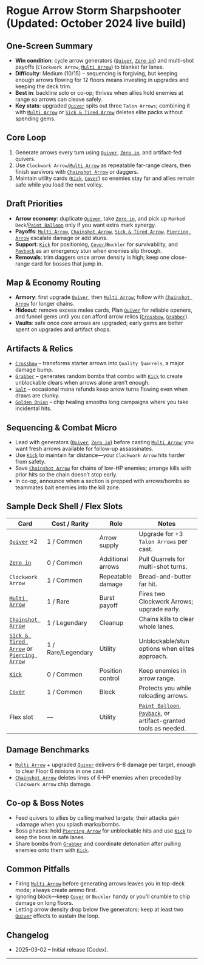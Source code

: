 # Rogue Arrow Storm Sharpshooter (Updated: October 2024 live build)

## One-Screen Summary
- **Win condition**: cycle arrow generators ([`Quiver`][card-quiver], [`Zero in`][card-zero-in]) and multi-shot payoffs (`Clockwork Arrow`, [`Multi Arrow`][card-multi-arrow]) to blanket far lanes.
- **Difficulty**: Medium (10/15) – sequencing is forgiving, but keeping enough arrows flowing for 12 floors means investing in upgrades and keeping the deck trim.
- **Best in**: backline solo or co-op; thrives when allies hold enemies at range so arrows can cleave safely.
- **Key stats**: upgraded [`Quiver`][card-quiver] spits out three `Talon Arrows`; combining it with [`Multi Arrow`][card-multi-arrow] or [`Sick & Tired Arrow`][card-sick-tired-arrow] deletes elite packs without spending gems.

## Core Loop
1. Generate arrows every turn using [`Quiver`][card-quiver], [`Zero in`][card-zero-in], and artifact-fed quivers.
2. Use `Clockwork Arrow`/[`Multi Arrow`][card-multi-arrow] as repeatable far-range clears, then finish survivors with [`Chainshot Arrow`][card-chainshot-arrow] or daggers.
3. Maintain utility cards ([`Kick`][card-kick], [`Cover`][card-cover]) so enemies stay far and allies remain safe while you load the next volley.

## Draft Priorities
- **Arrow economy**: duplicate [`Quiver`][card-quiver], take [`Zero in`][card-zero-in], and pick up `Marked Deck`/[`Paint Balloon`][card-paint-balloon] only if you want extra mark synergy.
- **Payoffs**: [`Multi Arrow`][card-multi-arrow], [`Chainshot Arrow`][card-chainshot-arrow], [`Sick & Tired Arrow`][card-sick-tired-arrow], [`Piercing Arrow`][card-piercing-arrow] escalate damage or add stuns.
- **Support**: [`Kick`][card-kick] for positioning, [`Cover`][card-cover]/`Buckler` for survivability, and [`Payback`][card-payback] as an emergency stun when enemies slip through.
- **Removals**: trim daggers once arrow density is high; keep one close-range card for bosses that jump in.

## Map & Economy Routing
- **Armory**: first upgrade [`Quiver`][card-quiver], then [`Multi Arrow`][card-multi-arrow]; follow with [`Chainshot Arrow`][card-chainshot-arrow] for longer chains.
- **Hideout**: remove excess melee cards, Plan [`Quiver`][card-quiver] for reliable openers, and funnel gems until you can afford arrow relics ([`Crossbow`][card-crossbow], [`Grabber`][card-grabber]).
- **Vaults**: safe once core arrows are upgraded; early gems are better spent on upgrades and artifact shops.

## Artifacts & Relics
- [`Crossbow`][card-crossbow] – transforms starter arrows into `Quality Quarrels`, a major damage bump.
- [`Grabber`][card-grabber] – generates random bombs that combo with [`Kick`][card-kick] to create unblockable clears when arrows alone aren’t enough.
- [`Salt`][card-salt] – occasional mana refunds keep arrow turns flowing even when draws are clunky.
- [`Golden Onion`][card-golden-onion] – chip healing smooths long campaigns where you take incidental hits.

## Sequencing & Combat Micro
- Lead with generators ([`Quiver`][card-quiver], [`Zero in`][card-zero-in]) before casting [`Multi Arrow`][card-multi-arrow]; you want fresh arrows available for follow-up assassinates.
- Use [`Kick`][card-kick] to maintain far distance—your `Clockwork Arrow` hits harder from safety.
- Save [`Chainshot Arrow`][card-chainshot-arrow] for chains of low-HP enemies; arrange kills with prior hits so the chain doesn’t stop early.
- In co-op, announce when a section is prepped with arrows/bombs so teammates bait enemies into the kill zone.

## Sample Deck Shell / Flex Slots
| Card | Cost / Rarity | Role | Notes |
| --- | --- | --- | --- |
| [`Quiver`][card-quiver] ×2 | 1 / Common | Arrow supply | Upgrade for +3 `Talon Arrows` per cast. |
| [`Zero in`][card-zero-in] | 0 / Common | Additional arrows | Pull Quarrels for multi-shot turns. |
| `Clockwork Arrow` | 1 / Common | Repeatable damage | Bread-and-butter far hit. |
| [`Multi Arrow`][card-multi-arrow] | 1 / Rare | Burst payoff | Fires two Clockwork Arrows; upgrade early. |
| [`Chainshot Arrow`][card-chainshot-arrow] | 1 / Legendary | Cleanup | Chains kills to clear whole lanes. |
| [`Sick & Tired Arrow`][card-sick-tired-arrow] or [`Piercing Arrow`][card-piercing-arrow] | 1 / Rare/Legendary | Utility | Unblockable/stun options when elites approach. |
| [`Kick`][card-kick] | 0 / Common | Position control | Keep enemies in arrow range. |
| [`Cover`][card-cover] | 1 / Common | Block | Protects you while reloading arrows. |
| Flex slot | — | Utility | [`Paint Balloon`][card-paint-balloon], [`Payback`][card-payback], or artifact-granted tools as needed. |

## Damage Benchmarks
- [`Multi Arrow`][card-multi-arrow] + upgraded [`Quiver`][card-quiver] delivers 6–8 damage per target, enough to clear Floor 6 minions in one cast.
- [`Chainshot Arrow`][card-chainshot-arrow] deletes lines of 6-HP enemies when preceded by `Clockwork Arrow` chip damage.

## Co-op & Boss Notes
- Feed quivers to allies by calling marked targets; their attacks gain +damage when you splash marks/bombs.
- Boss phases: hold [`Piercing Arrow`][card-piercing-arrow] for unblockable hits and use [`Kick`][card-kick] to keep the boss in safe lanes.
- Share bombs from [`Grabber`][card-grabber] and coordinate detonation after pulling enemies onto them with [`Kick`][card-kick].

## Common Pitfalls
- Firing [`Multi Arrow`][card-multi-arrow] before generating arrows leaves you in top-deck mode; always create ammo first.
- Ignoring block—keep [`Cover`][card-cover] or `Buckler` handy or you’ll crumble to chip damage on long floors.
- Letting arrow density drop below five generators; keep at least two [`Quiver`][card-quiver] effects to sustain the loop.

## Changelog
- 2025-03-02 – Initial release (Codex).

---

[card-quiver]: https://hellcard.fandom.com/wiki/Quiver "Quiver | Hellcard Wiki"
[card-zero-in]: https://hellcard.fandom.com/wiki/Zero_in "Zero in | Hellcard Wiki"
[card-multi-arrow]: https://hellcard.fandom.com/wiki/Multi_Arrow "Multi Arrow | Hellcard Wiki"
[card-chainshot-arrow]: https://hellcard.fandom.com/wiki/Chainshot_Arrow "Chainshot Arrow | Hellcard Wiki"
[card-kick]: https://hellcard.fandom.com/wiki/Kick "Kick | Hellcard Wiki"
[card-cover]: https://hellcard.fandom.com/wiki/Cover "Cover | Hellcard Wiki"
[card-paint-balloon]: https://hellcard.fandom.com/wiki/Paint_Balloon "Paint Balloon | Hellcard Wiki"
[card-sick-tired-arrow]: https://hellcard.fandom.com/wiki/Sick_%26_Tired_Arrow "Sick & Tired Arrow | Hellcard Wiki"
[card-piercing-arrow]: https://hellcard.fandom.com/wiki/Piercing_Arrow "Piercing Arrow | Hellcard Wiki"
[card-payback]: https://hellcard.fandom.com/wiki/Payback "Payback | Hellcard Wiki"
[card-locations]: https://hellcard.fandom.com/wiki/Locations "Locations | Hellcard Wiki"
[card-crossbow]: https://hellcard.fandom.com/wiki/Crossbow "Crossbow | Hellcard Wiki"
[card-grabber]: https://hellcard.fandom.com/wiki/Grabber "Grabber | Hellcard Wiki"
[card-salt]: https://hellcard.fandom.com/wiki/Salt "Salt | Hellcard Wiki"
[card-golden-onion]: https://hellcard.fandom.com/wiki/Golden_Onion "Golden Onion | Hellcard Wiki"
